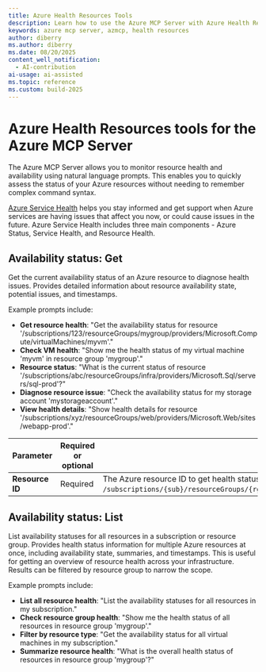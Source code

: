 ```yaml
---
title: Azure Health Resources Tools 
description: Learn how to use the Azure MCP Server with Azure Health Resources.
keywords: azure mcp server, azmcp, health resources
author: diberry
ms.author: diberry
ms.date: 08/20/2025
content_well_notification: 
  - AI-contribution
ai-usage: ai-assisted
ms.topic: reference
ms.custom: build-2025
--- 
```

# Azure Health Resources tools for the Azure MCP Server

The Azure MCP Server allows you to monitor resource health and availability using natural language prompts. This enables you to quickly assess the status of your Azure resources without needing to remember complex command syntax.

[Azure Service Health](/azure/service-health/) helps you stay informed and get support when Azure services are having issues that affect you now, or could cause issues in the future. Azure Service Health includes three main components - Azure Status, Service Health, and Resource Health.

## Availability status: Get

Get the current availability status of an Azure resource to diagnose health issues. 
Provides detailed information about resource availability state, potential issues, and timestamps. 

Example prompts include:

- **Get resource health**: "Get the availability status for resource '/subscriptions/123/resourceGroups/mygroup/providers/Microsoft.Compute/virtualMachines/myvm'."
- **Check VM health**: "Show me the health status of my virtual machine 'myvm' in resource group 'mygroup'."
- **Resource status**: "What is the current status of resource '/subscriptions/abc/resourceGroups/infra/providers/Microsoft.Sql/servers/sql-prod'?"
- **Diagnose resource issue**: "Check the availability status for my storage account 'mystorageaccount'."
- **View health details**: "Show health details for resource '/subscriptions/xyz/resourceGroups/web/providers/Microsoft.Web/sites/webapp-prod'."

| Parameter |  Required or optional | Description |
|-----------|----------|-------------|
| **Resource ID** | Required | The Azure resource ID to get health status for (for example, `/subscriptions/{sub}/resourceGroups/{rg}/providers/Microsoft.Compute/virtualMachines/{vm}`). |


## Availability status: List

List availability statuses for all resources in a subscription or resource group.
Provides health status information for multiple Azure resources at once, including availability state, summaries, and timestamps. This is useful for getting an overview of resource health across your infrastructure. Results can be filtered by resource group to narrow the scope.

Example prompts include:

- **List all resource health**: "List the availability statuses for all resources in my subscription."
- **Check resource group health**: "Show me the health status of all resources in resource group 'mygroup'."
- **Filter by resource type**: "Get the availability status for all virtual machines in my subscription."
- **Summarize resource health**: "What is the overall health status of resources in resource group 'mygroup'?"
